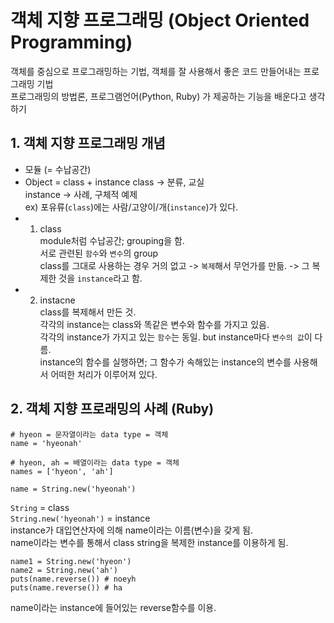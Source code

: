 # 객체 지향 프로그래밍 (Object Oriented Programming)
객체를 중심으로 프로그래밍하는 기법, 객체를 잘 사용해서 좋은 코드 만들어내는 프로그래밍 기법 <br>
프로그래밍의 방법론, 프로그램언어(Python, Ruby) 가 제공하는 기능을 배운다고 생각하기 <br>

## 1. 객체 지향 프로그래밍 개념
+ 모듈 (= 수납공간)
+ Object = class + instance
class -> 분류, 교실 <br>
instance -> 사례, 구체적 예제 <br>
ex) 포유류(`class`)에는 사람/고양이/개(`instance`)가 있다. <br>
+ 1) class <br>
module처럼 수납공간; grouping을 함. <br>
서로 관련된 `함수`와 `변수`의 group  <br>
class를 그대로 사용하는 경우 거의 없고 -> `복제`해서 무언가를 만듦. -> 그 복제한 것을 `instance`라고 함. <br>
+ 2) instacne <br>
class를 복제해서 만든 것. <br>
각각의 instance는 class와 똑같은 변수와 함수를 가지고 있음. <br>
각각의 instance가 가지고 있는 `함수`는 동일. but instance마다 `변수의 값`이 다름. <br>
instance의 함수를 실행하면; 그 함수가 속해있는 instance의 변수를 사용해서 어떠한 처리가 이루어져 있다. <br>

## 2. 객체 지향 프로래밍의 사례 (Ruby)
```
# hyeon = 문자열이라는 data type = 객체
name = 'hyeonah'

# hyeon, ah = 배열이라는 data type = 객체
names = ['hyeon', 'ah']
```
```
name = String.new('hyeonah')
```
`String` = class  <br>
`String.new('hyeonah')` = instance  <br>
instance가 대입연산자에 의해 name이라는 이름(변수)을 갖게 됨.  <br>
name이라는 변수를 통해서 class string을 복제한 instance를 이용하게 됨.  <br>
```
name1 = String.new('hyeon')
name2 = String.new('ah')
puts(name.reverse()) # noeyh
puts(name.reverse()) # ha
```
name이라는 instance에 들어있는 reverse함수를 이용.
